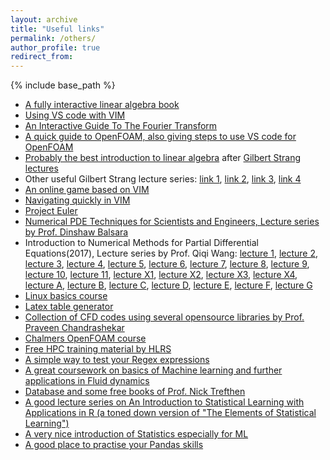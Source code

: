 ```yaml
---
layout: archive
title: "Useful links"
permalink: /others/
author_profile: true
redirect_from:
---
```


{% include base_path %}


* [A fully interactive linear algebra book](http://immersivemath.com/ila/index.html)
* [Using VS code with VIM](https://www.barbarianmeetscoding.com/blog/2019/02/08/boost-your-coding-fu-with-vscode-and-vim)
* [An Interactive Guide To The Fourier Transform](https://betterexplained.com/articles/an-interactive-guide-to-the-fourier-transform/)
* [A quick guide to OpenFOAM, also giving steps to use VS code for OpenFOAM](http://www.probabilisticmoney.com/?page_id=84)
* [Probably the best introduction to linear algebra](https://www.youtube.com/watch?v=fNk_zzaMoSs&list=PLZHQObOWTQDPD3MizzM2xVFitgF8hE_ab) after [Gilbert Strang lectures](https://ocw.mit.edu/courses/mathematics/18-06-linear-algebra-spring-2010/)
* Other useful Gilbert Strang lecture series: [link 1](https://ocw.mit.edu/courses/mathematics/18-085-computational-science-and-engineering-i-fall-2008), [link 2](https://ocw.mit.edu/courses/mathematics/18-086-mathematical-methods-for-engineers-ii-spring-2006/), [link 3](https://ocw.mit.edu/resources/res-18-009-learn-differential-equations-up-close-with-gilbert-strang-and-cleve-moler-fall-2015/index.html), [link 4](https://ocw.mit.edu/courses/mathematics/18-065-matrix-methods-in-data-analysis-signal-processing-and-machine-learning-spring-2018/index.htm)
* [An online game based on VIM](https://vim-adventures.com/)
* [Navigating quickly in VIM](https://jdhao.github.io/2019/06/26/movement_navigation_inside_nvim/)
* [Project Euler](https://projecteuler.net/)
* [Numerical PDE Techniques for Scientists and Engineers, Lecture series by Prof. Dinshaw Balsara](https://www3.nd.edu/~dbalsara/Numerical-PDE-Course/)
* Introduction to Numerical Methods for Partial Differential Equations(2017), Lecture series by Prof. Qiqi Wang: [lecture 1](https://www.youtube.com/playlist?list=PLcqHTXprNMIO5utpU-GcEgcyTJ_2Po-JK), [lecture 2](https://www.youtube.com/playlist?list=PLcqHTXprNMIMfCAyTYJKQzWcGNMT47L7-), [lecture 3](https://www.youtube.com/playlist?list=PLcqHTXprNMIPzZOs3egp-4Ohbx7KVa3IU), [lecture 4](https://www.youtube.com/playlist?list=PLcqHTXprNMIO_ORi2fDr7LvmZ5ywB_LOJ), [lecture 5](https://www.youtube.com/playlist?list=PLcqHTXprNMIOMHHhelzsQiU-E2l98WuNJ), [lecture 6](https://www.youtube.com/playlist?list=PLcqHTXprNMINM8Q8JPd2HMH4b3Fe0UO9v), [lecture 7](https://www.youtube.com/playlist?list=PLcqHTXprNMIMAtBJh4n3YE4LJdzBKWEqA), [lecture 8](https://www.youtube.com/playlist?list=PLcqHTXprNMIMm8jpb_iCK91AnBMV5n9Jb), [lecture 9](https://www.youtube.com/playlist?list=PLcqHTXprNMIMgKp_dzpa6FrY8PAwQqVUm), [lecture 10](https://www.youtube.com/playlist?list=PLcqHTXprNMINPqNsqRgv-P084RBHCGjpe), [lecture 11](https://www.youtube.com/playlist?list=PLcqHTXprNMIML1S5lhvgrhCcC1eeBxBUq), [lecture X1](https://www.youtube.com/playlist?list=PLcqHTXprNMINoRglUGmKpftHSgiFG71G_), [lecture X2](https://www.youtube.com/playlist?list=PLcqHTXprNMINfyW6MOy1n4mnecnsoC7uK), [lecture X3](https://www.youtube.com/playlist?list=PLcqHTXprNMIPXfmRti8tLCtKbLLzfYN5k), [lecture X4](https://www.youtube.com/playlist?list=PLcqHTXprNMIPwiMg7zXg-QsgrDCikCIMl), [lecture A](https://www.youtube.com/playlist?list=PLcqHTXprNMIPkcYXRwhxHXxcNUYZR7ZHi), [lecture B](https://www.youtube.com/playlist?list=PLcqHTXprNMIPURdztCx6jaIjmVHueEA2z), [lecture C](https://www.youtube.com/playlist?list=PLcqHTXprNMIMYhxsPkvFF2CKSGs3mYjI5), [lecture D](https://www.youtube.com/playlist?list=PLcqHTXprNMIOT1zgn_ZIQNasyf3Ngdiem), [lecture E](https://www.youtube.com/playlist?list=PLcqHTXprNMIP_K6SoWMXGpPom9zmlWRyD), [lecture F](https://www.youtube.com/playlist?list=PLcqHTXprNMIMtUtpM6wVfCmoM9mct4W1n), [lecture G](https://www.youtube.com/playlist?list=PLcqHTXprNMINSc1n62_-SYUF963y_vYTT)
* [Linux basics course](https://www.youtube.com/playlist?list=PLtK75qxsQaMLZSo7KL-PmiRarU7hrpnwK)
* [Latex table generator](https://www.tablesgenerator.com/)
* [Collection of CFD codes using several opensource libraries by Prof. Praveen Chandrashekar](https://github.com/cpraveen/cfdlab)
* [Chalmers OpenFOAM course](http://www.tfd.chalmers.se/~hani/kurser/OS_CFD/)
* [Free HPC training material by HLRS](https://www.hlrs.de/about-us/media-publications/teaching-training-material/)
* [A simple way to test your Regex expressions](https://regex101.com/)
* [A great coursework on basics of Machine learning and further applications in Fluid dynamics](http://databookuw.com/)
* [Database and some free books of Prof. Nick Trefthen](https://people.maths.ox.ac.uk/trefethen)
* [A good lecture series on An Introduction to Statistical Learning with Applications in R (a toned down version of "The Elements of Statistical Learning")](https://www.dataschool.io/15-hours-of-expert-machine-learning-videos/)
* [A very nice introduction of Statistics especially for ML](https://www.youtube.com/playlist?list=PLblh5JKOoLUK0FLuzwntyYI10UQFUhsY9)
* [A good place to practise your Pandas skills](https://github.com/guipsamora/pandas_exercises)
